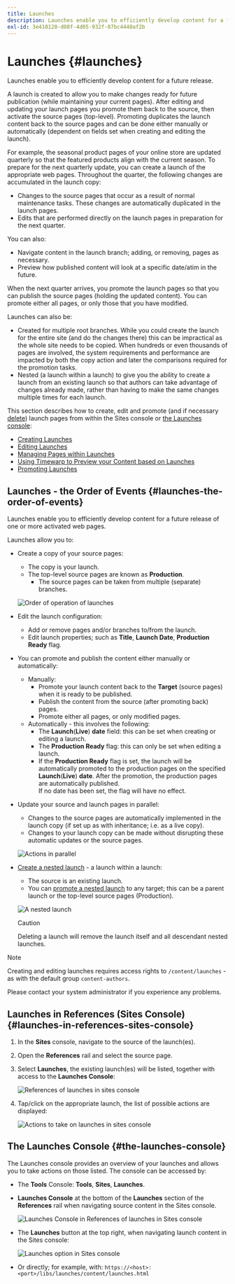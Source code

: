 ```yaml
---
title: Launches
description: Launches enable you to efficiently develop content for a future release. They allow you to make changes ready for future publication, while maintaining your current pages
exl-id: 3e410120-d08f-4d05-932f-07bc4440af2b
---
```

# Launches {#launches}

Launches enable you to efficiently develop content for a future release.

A launch is created to allow you to make changes ready for future publication (while maintaining your current pages). After editing and updating your launch pages you promote them back to the source, then activate the source pages (top-level). Promoting duplicates the launch content back to the source pages and can be done either manually or automatically (dependent on fields set when creating and editing the launch).

For example, the seasonal product pages of your online store are updated quarterly so that the featured products align with the current season. To prepare for the next quarterly update, you can create a launch of the appropriate web pages. Throughout the quarter, the following changes are accumulated in the launch copy:

* Changes to the source pages that occur as a result of normal maintenance tasks. These changes are automatically duplicated in the launch pages.
* Edits that are performed directly on the launch pages in preparation for the next quarter.

You can also:

* Navigate content in the launch branch; adding, or removing, pages as necessary.
* Preview how published content will look at a specific date/atim in the future.

When the next quarter arrives, you promote the launch pages so that you can publish the source pages (holding the updated content). You can promote either all pages, or only those that you have modified.

Launches can also be:

* Created for multiple root branches. While you could create the launch for the entire site (and do the changes there) this can be impractical as the whole site needs to be copied. When hundreds or even thousands of pages are involved, the system requirements and performance are impacted by both the copy action and later the comparisons required for the promotion tasks.
* Nested (a launch within a launch) to give you the ability to create a launch from an existing launch so that authors can take advantage of changes already made, rather than having to make the same changes multiple times for each launch.

This section describes how to create, edit and promote (and if necessary [delete](/help/sites-cloud/authoring/launches/creating.md#deleting-a-launch)) launch pages from within the Sites console or [the Launches console](#the-launches-console):

* [Creating Launches](/help/sites-cloud/authoring/launches/creating.md)
* [Editing Launches](/help/sites-cloud/authoring/launches/editing.md)
* [Managing Pages within Launches](/help/sites-cloud/authoring/launches/managing-pages.md)
* [Using Timewarp to Preview your Content based on Launches](/help/sites-cloud/authoring/launches/preview.md)
* [Promoting Launches](/help/sites-cloud/authoring/launches/promoting.md)

## Launches - the Order of Events {#launches-the-order-of-events}

Launches enable you to efficiently develop content for a future release of one or more activated web pages.

Launches allow you to:

* Create a copy of your source pages:
  * The copy is your launch.
  * The top-level source pages are known as **Production**.
    * The source pages can be taken from multiple (separate) branches.

  ![Order of operation of launches](/help/sites-cloud/authoring/assets/launches-order.png)

* Edit the launch configuration:
  * Add or remove pages and/or branches to/from the launch.
  * Edit launch properties; such as **Title**, **Launch Date**, **Production Ready** flag.
* You can promote and publish the content either manually or automatically:
  * Manually:
    * Promote your launch content back to the **Target** (source pages) when it is ready to be published.
    * Publish the content from the source (after promoting back) pages.
    * Promote either all pages, or only modified pages.
  * Automatically - this involves the following:
    * The **Launch**(**Live**) **date** field: this can be set when creating or editing a launch.  
    * The **Production Ready** flag: this can only be set when editing a launch.
    * If the **Production Ready** flag is set, the launch will be automatically promoted to the production pages on the specified **Launch**(**Live**) **date**. After the promotion, the production pages are automatically published.  
          If no date has been set, the flag will have no effect.
* Update your source and launch pages in parallel:
  * Changes to the source pages are automatically implemented in the launch copy (if set up as with inheritance; i.e. as a live copy).  
  * Changes to your launch copy can be made without disrupting these automatic updates or the source pages.

  ![Actions in parallel](/help/sites-cloud/authoring/assets/launches-parallel.png)

* [Create a nested launch](/help/sites-cloud/authoring/launches/creating.md#creating-a-nested-launch) - a launch within a launch:
  * The source is an existing launch.
  * You can [promote a nested launch](/help/sites-cloud/authoring/launches/promoting.md#promoting-a-nested-launch) to any target; this can be a parent launch or the top-level source pages (Production).

  ![A nested launch](/help/sites-cloud/authoring/assets/launches-nested.png)

  >[!CAUTION]
  >
  >Deleting a launch will remove the launch itself and all descendant nested launches.

>[!NOTE]
>
>Creating and editing launches requires access rights to `/content/launches` - as with the default group `content-authors`.
>
>Please contact your system administrator if you experience any problems.

## Launches in References (Sites Console) {#launches-in-references-sites-console}

1. In the **Sites** console, navigate to the source of the launch(es).
1. Open the **References** rail and select the source page.
1. Select **Launches**, the existing launch(es) will be listed, together with access to the **Launches Console**:

   ![References of launches in sites console](/help/sites-cloud/authoring/assets/launches-references.png)

1. Tap/click on the appropriate launch, the list of possible actions are displayed:

   ![Actions to take on launches in sites console](/help/sites-cloud/authoring/assets/launches-references-actions.png)

## The Launches Console {#the-launches-console}

The Launches console provides an overview of your launches and allows you to take actions on those listed. The console can be accessed by:

* The **Tools** Console: **Tools**, **Sites**, **Launches**.

* **Launches Console** at the bottom of the **Launches** section of the **References** rail when navigating source content in the Sites console.

  ![Launches Console in References of launches in Sites console](/help/sites-cloud/authoring/assets/launches-references.png)

* The **Launches** button at the top right, when navigating launch content in the Sites console:

  ![Launches option in Sites console](/help/sites-cloud/authoring/assets/launches-console-navigate-launch-content.png)

* Or directly; for example, with:
   `https://<host>:<port>/libs/launches/content/launches.html`
